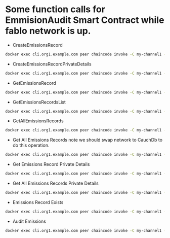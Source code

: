 # Some function calls for EmmisionAudit Smart Contract while fablo network is up.
- CreateEmissionsRecord
```sh
docker exec cli.org1.example.com peer chaincode invoke -C my-channel1 -n channel1 --peerAddresses peer0.org1.example.com:7041 -c '{"Args":["CreateEmissionsRecord","record5", "100"]}'
```
- CreateEmissionsRecordPrivateDetails
```sh
docker exec cli.org1.example.com peer chaincode invoke -C my-channel1 -n channel1 --peerAddresses peer0.org1.example.com:7041 --transient "{\"ownerID\": \"YmFzZTY0IGVuY29kZWQgc3RyaW5n\"}" -c '{"Args":["CreateEmissionsRecordPrivateDetails","record1"]}'
```

- GetEmissionsRecord
```sh
docker exec cli.org1.example.com peer chaincode invoke -C my-channel1 -n channel1 --peerAddresses peer0.org1.example.com:7041 -c '{"Args":["GetEmissionsRecord","record1"]}'
```

- GetEmissionsRecordsList
```sh
docker exec cli.org1.example.com peer chaincode invoke -C my-channel1 -n channel1 --peerAddresses peer0.org1.example.com:7041 -c '{"Args":["GetEmissionsRecordsList", "[\"record1\"]"]}'
```

- GetAllEmissionsRecords
```sh
docker exec cli.org1.example.com peer chaincode invoke -C my-channel1 -n channel1 --peerAddresses peer0.org1.example.com:7041 -c '{"Args":["GetAllEmissionsRecords"]}'
```

- Get All Emissions Records note we should swap network to CauchDb to do this operation.
```sh
docker exec cli.org1.example.com peer chaincode invoke -C my-channel1 -n channel1 --peerAddresses peer0.org1.example.com:7041 -c '{"Args":["GetAllEmissionsRecords"]}'
```


- Get Emissions Record Private Details
```sh
docker exec cli.org1.example.com peer chaincode invoke -C my-channel1 -n channel1 --peerAddresses peer0.org1.example.com:7041 -c '{"Args":["GetEmissionsRecordPrivateDetails","record1"]}'
```

- Get All Emissions Records Private Details
```sh
docker exec cli.org1.example.com peer chaincode invoke -C my-channel1 -n channel1 --peerAddresses peer0.org1.example.com:7041 -c '{"Args":["GetAllEmissionsRecordsPrivateDetails"]}'
```

- Emissions Record Exists
```sh
docker exec cli.org1.example.com peer chaincode invoke -C my-channel1 -n channel1 --peerAddresses peer0.org1.example.com:7041 -c '{"Args":["EmissionsRecordExists","record1"]}'
```

- Audit Emissions
```sh
docker exec cli.org1.example.com peer chaincode invoke -C my-channel1 -n channel1 --peerAddresses peer0.org1.example.com:7041 --transient "{\"ownerID\": \"YmFzZTY0IGVuY29kZWQgc3RyaW5n\"}" -c '{"Args":["AuditEmissions","record53", "[]", "100", "info"]}'
```
